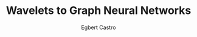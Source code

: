 ---
layout: post
title: "Wavelets to Graph Neural Networks"
categories: machine-learning
author: Egbert Castro
---